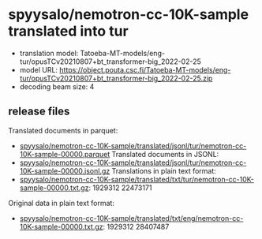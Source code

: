 # spyysalo/nemotron-cc-10K-sample translated into tur

* translation model: Tatoeba-MT-models/eng-tur/opusTCv20210807+bt_transformer-big_2022-02-25
* model URL: https://object.pouta.csc.fi/Tatoeba-MT-models/eng-tur/opusTCv20210807+bt_transformer-big_2022-02-25.zip
* decoding beam size: 4

## release files

Translated documents in parquet:
* [spyysalo/nemotron-cc-10K-sample/translated/jsonl/tur/nemotron-cc-10K-sample-00000.parquet](https://object.pouta.csc.fi/OELLM-synthetic/spyysalo/nemotron-cc-10K-sample/translated/jsonl/tur/nemotron-cc-10K-sample-00000.parquet)
Translated documents in JSONL:
* [spyysalo/nemotron-cc-10K-sample/translated/jsonl/tur/nemotron-cc-10K-sample-00000.jsonl.gz](https://object.pouta.csc.fi/OELLM-synthetic/spyysalo/nemotron-cc-10K-sample/translated/jsonl/tur/nemotron-cc-10K-sample-00000.jsonl.gz)
Translations in plain text format:
* [spyysalo/nemotron-cc-10K-sample/translated/txt/tur/nemotron-cc-10K-sample-00000.txt.gz](https://object.pouta.csc.fi/OELLM-synthetic/spyysalo/nemotron-cc-10K-sample/translated/txt/tur/nemotron-cc-10K-sample-00000.txt.gz): 1929312 22473171

Original data in plain text format:
* [spyysalo/nemotron-cc-10K-sample/translated/txt/eng/nemotron-cc-10K-sample-00000.txt.gz](https://object.pouta.csc.fi/OELLM-synthetic/spyysalo/nemotron-cc-10K-sample/translated/txt/eng/nemotron-cc-10K-sample-00000.txt.gz): 1929312 28407487
